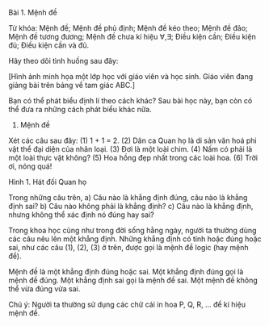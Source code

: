 Bài 1. Mệnh đề

Từ khóa: Mệnh đề; Mệnh đề phủ định; Mệnh đề kéo theo; Mệnh đề đảo; Mệnh đề tương đương; Mệnh đề chưa kí hiệu $\forall, \exists$; Điều kiện cần; Điều kiện đủ; Điều kiện cần và đủ.

Hãy theo dõi tình huống sau đây:

[Hình ảnh minh họa một lớp học với giáo viên và học sinh. Giáo viên đang giảng bài trên bảng về tam giác ABC.]

Bạn có thể phát biểu định lí theo cách khác?
Sau bài học này, bạn còn có thể đưa ra những cách phát biểu khác nữa.

1. Mệnh đề

Xét các câu sau đây:
(1) 1 + 1 = 2.
(2) Dân ca Quan họ là di sản văn hoá phi vật thể đại diện của nhân loại.
(3) Đơi là một loài chim.
(4) Nấm có phải là một loài thực vật không?
(5) Hoa hồng đẹp nhất trong các loài hoa.
(6) Trời ơi, nóng quá!

Hình 1. Hát đối Quan họ

Trong những câu trên,
a) Câu nào là khẳng định đúng, câu nào là khẳng định sai?
b) Câu nào không phải là khẳng định?
c) Câu nào là khẳng định, nhưng không thể xác định nó đúng hay sai?

Trong khoa học cũng như trong đời sống hằng ngày, người ta thường dùng các câu nêu lên một khẳng định. Những khẳng định có tính hoặc đúng hoặc sai, như các câu (1), (2), (3) ở trên, được gọi là mệnh đề logic (hay mệnh đề).

Mệnh đề là một khẳng định đúng hoặc sai.
Một khẳng định đúng gọi là mệnh đề đúng.
Một khẳng định sai gọi là mệnh đề sai.
Một mệnh đề không thể vừa đúng vừa sai.

Chú ý: Người ta thường sử dụng các chữ cái in hoa P, Q, R, ... để kí hiệu mệnh đề.
